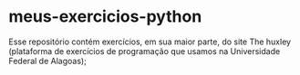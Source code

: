 # meus-exercicios-python
Esse repositório contém exercícios, em sua maior parte, do site The huxley (plataforma de exercícios de programação que usamos na Universidade Federal de Alagoas);
